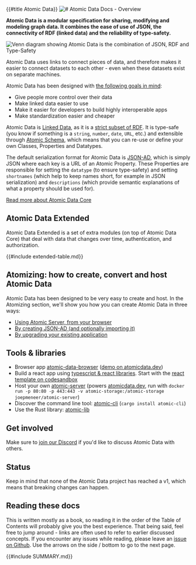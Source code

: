 {{#title Atomic Data}}
![# Atomic Data Docs - Overview](assets/atomic_data_logo_stroke.svg)

**Atomic Data is a modular specification for sharing, modifying and modeling graph data. It combines the ease of use of JSON, the connectivity of RDF (linked data) and the reliability of type-safety.**

![Venn diagram showing Atomic Data is the combination of JSON, RDF and Type-Safety](assets/venn.svg)

Atomic Data uses links to connect pieces of data, and therefore makes it easier to connect datasets to each other - even when these datasets exist on separate machines.

Atomic Data has been designed with [the following goals in mind](motivation.md):

- Give people more control over their data
- Make linked data easier to use
- Make it easier for developers to build highly interoperable apps
- Make standardization easier and cheaper

Atomic Data is [Linked Data](https://ontola.io/what-is-linked-data/), as it is a [strict subset of RDF](interoperability/rdf.md).
It is type-safe (you know if something is a `string`, `number`, `date`, `URL`, etc.) and extensible through [Atomic Schema](schema/intro.md), which means that you can re-use or define your own Classes, Properties and Datatypes.

The default serialization format for Atomic Data is [JSON-AD](core/json-ad.md), which is simply JSON where each key is a URL of an Atomic Property.
These Properties are responsible for setting the `datatype` (to ensure type-safety) and setting `shortnames` (which help to keep names short, for example in JSON serialization) and `descriptions` (which provide semantic explanations of what a property should be used for).

[Read more about Atomic Data Core](core/concepts.md)

## Atomic Data Extended

Atomic Data Extended is a set of extra modules (on top of Atomic Data Core) that deal with data that changes over time, authentication, and authorization.

{{#include extended-table.md}}

## Atomizing: how to create, convert and host Atomic Data

Atomic Data has been designed to be very easy to create and host.
In the Atomizing section, we'll show you how you can create Atomic Data in three ways:

- [Using Atomic Server, from your browser](atomic-server.md)
- [By creating JSON-AD (and optionally importing it)](create-json-ad.md)
- [By upgrading your existing application](interoperability/upgrade.md)

## Tools & libraries

- Browser app [atomic-data-browser](https://github.com/joepio/atomic-data-browser) ([demo on atomicdata.dev](https://atomicdata.dev))
- Build a react app using [typescript & react libraries](https://github.com/joepio/atomic-data-ts). Start with the [react template on codesandbox](https://codesandbox.io/s/atomic-data-react-template-4y9qu?file=/src/MyResource.tsx)
- Host your own [atomic-server](https://github.com/joepio/atomic) (powers [atomicdata.dev](https://atomicdata.dev), run with `docker run -p 80:80 -p 443:443 -v atomic-storage:/atomic-storage joepmeneer/atomic-server`)
- Discover the command line tool: [atomic-cli](https://github.com/joepio/atomic) (`cargo install atomic-cli`)
- Use the Rust library: [atomic-lib](https://github.com/joepio/atomic)

## Get involved

Make sure to [join our Discord](https://discord.gg/a72Rv2P) if you'd like to discuss Atomic Data with others.

## Status

Keep in mind that none of the Atomic Data project has reached a v1, which means that breaking changes can happen.

## Reading these docs

This is written mostly as a book, so reading it in the order of the Table of Contents will probably give you the best experience.
That being said, feel free to jump around - links are often used to refer to earlier discussed concepts.
If you encounter any issues while reading, please leave an [issue on Github](https://github.com/ontola/atomic-data/issues).
Use the arrows on the side / bottom to go to the next page.

{{#include SUMMARY.md}}
